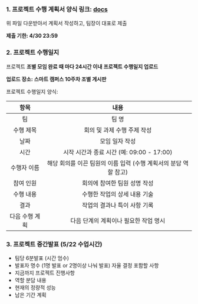 ### 1. 프로젝트 수행 계획서 양식 링크: [docs](https://docs.google.com/document/d/1EBRLlLXUSNJp0nG443vmOV_wt8nQA5on/edit?usp=drive_link&ouid=115503760206568696644&rtpof=true&sd=true)
위 파일 다운받아서 계획서 작성하고, 팀장이 대표로 제출

**제출 기한:  4/30 23:59**

### 2. 프로젝트 수행일지
프로젝트 **조별 모임 완료 때 마다 24시간 이내 프로젝트 수행일지 업로드**

**업로드 장소: 스마트 캠퍼스 10주차 조별 게시판**

프로젝트 수행일지 양식:

|    항목    |                   내용                   |
|:--------:|:--------------------------------------:|
|    팀     |               팀       명                |
|  수행 제목   |            회의 및 과제 수행 주제 작성            |
|    날짜    |                모임 일자 작성                |
|    시간    |    시작 시간과 종료 시간 (예: 09:00 - 17:00)     |
|  수행자 이름  | 해당 회의를 이끈 팀원의 이름 입력 (수행 계획서의 분담 역할 참고) |
|  참여 인원   |            회의에 참여한 팀원 성명 작성            |
|  수행 내용   |            수행한 작업의 상세 내용 기술            |
|    결과    |            작업의 결과나 특이 사항 기록            |
| 다음 수행 계획 |         다음 단계의 계획이나 필요한 작업 명시          |


### 3. 프로젝트 중간발표 (5/22 수업시간)
- 팀당 6분발표 (시간 엄수)
- 발표자 명수 (1명 발표 or 2명이상 나눠 발표) 자율 결정
포함할 사항
- 지금까지 프로젝트 진행사항
- 역할 분담 내용
- 현재의 정량적 성능
- 남은 기간 계획
  

